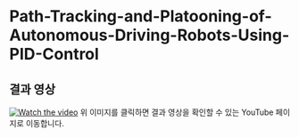 # Path-Tracking-and-Platooning-of-Autonomous-Driving-Robots-Using-PID-Control

## 결과 영상
[![Watch the video](https://img.youtube.com/vi/KbpQ3JgK9nE/0.jpg)](https://youtu.be/KbpQ3JgK9nE)
위 이미지를 클릭하면 결과 영상을 확인할 수 있는 YouTube 페이지로 이동합니다.
